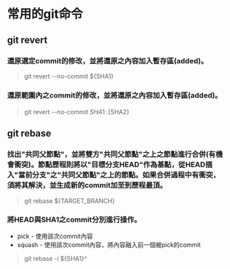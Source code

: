 # 常用的git命令 #
## git revert ##
### 還原選定commit的修改，並將還原之內容加入暫存區(added)。 ###
> git revert --no-commit ${SHA1}
### 還原範圍內之commit的修改，並將還原之內容加入暫存區(added)。 ###
> git revert --no-commit ${SHA1}^..${SHA2}

## git rebase  ##
### 找出"共同父節點"，並將雙方"共同父節點"之上之節點進行合併(有機會衝突)。節點歷程則將以"目標分支HEAD"作為基點，從HEAD插入"當前分支"之"共同父節點"之上的節點。如果合併過程中有衝突，須將其解決，並生成新的commit加至到歷程最頂。
> git rebase ${TARGET_BRANCH}
### 將HEAD與SHA1之commit分別進行操作。
* pick - 使用該次commit內容
* squash - 使用該次commit內容，將內容融入前一個被pick的commit
> git rebase -i ${SHA1}^

